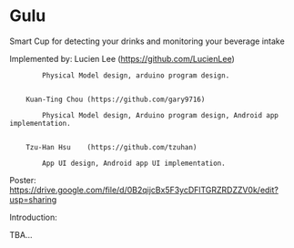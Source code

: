 Gulu
====

Smart Cup for detecting your drinks and monitoring your beverage intake 

Implemented by: Lucien Lee     (https://github.com/LucienLee)

		    Physical Model design, arduino program design.


		Kuan-Ting Chou (https://github.com/gary9716)

		    Physical Model design, Arduino program design, Android app implementation.


		Tzu-Han Hsu    (https://github.com/tzuhan)

		    App UI design, Android app UI implementation.


Poster: https://drive.google.com/file/d/0B2qijcBx5F3ycDFlTGRZRDZZV0k/edit?usp=sharing



Introduction:

TBA...
